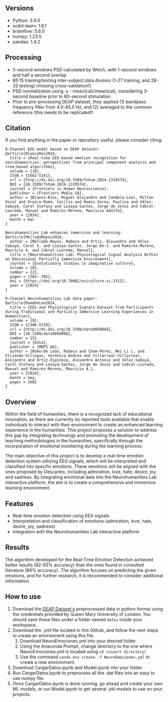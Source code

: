 ## Versions
- Python: 3.9.0
- scikit-learn: 1.6.1
- brainflow: 5.6.0
- numpy: 1.23.5
- pandas: 1.4.2

## Processing
- 5-second windows PSD calculated by Welch, with 1-second windows and half a second overlap
- 85:15 training/testing inter-subject data division (1-27 training, and 28-32 testing) (missing cross-validation!)
- PSD normalization using: x - mean(cal)/mean(cal), considering 3-second baseline prior to 60-second stimulation
- Prior to pre-processing DEAP dataset, they applied (1) bandpass frequency filter from 4.0-45.0 Hz, and (2) averaged to the common reference (this needs to be replicated!)

## Citation
If you find anything in the paper or repository useful, please consider citing:
```
8-Channel EEG model based on DEAP dataset:
@article{BlancoRos2024,
  title = {Real-time EEG-based emotion recognition for neurohumanities: perspectives from principal component analysis and tree-based algorithms},
  volume = {18},
  ISSN = {1662-5161},
  url = {http://dx.doi.org/10.3389/fnhum.2024.1319574},
  DOI = {10.3389/fnhum.2024.1319574},
  journal = {Frontiers in Human Neuroscience},
  publisher = {Frontiers Media SA},
  author = {Blanco-Ríos, Miguel Alejandro and Candela-Leal, Milton Osiel and Orozco-Romo, Cecilia and Remis-Serna, Paulina and Vélez-Saboyá, Carol Stefany and Lozoya-Santos, Jorge de Jesús and Cebral-Loureda, Manuel and Ramírez-Moreno, Mauricio Adolfo},
  year = {2024},
  month = mar 
}

Neurohumanities Lab enhances immersion and learning:
@article{MelladoReyes2024,
  author = {Mellado-Reyes, Rebeca and Ortiz, Alexandro and Vélez-Saboyá, Carol S. and Lozoya-Santos, Jorge De-J. and Ramírez-Moreno, Mauricio A. and Cebral-Loureda, Manuel},
  title = {Neurohumanities Lab: Physiological Signal Analysis Within an Educational Partially Immersive Environment},
  journal = {Evolutionary studies in imaginative culture},
  volume = {8},
  number = {2},
  pages = {383--392},
  doi = {https://doi.org/10.70082/esiculture.vi.2312},
  year = {2024}
}

8-Channel Neurohumanities Lab data paper:
@article{RomoDeLen2024,
  title = {EEG and Physiological Signals Dataset from Participants during Traditional and Partially Immersive Learning Experiences in Humanities},
  volume = {9},
  ISSN = {2306-5729},
  url = {http://dx.doi.org/10.3390/data9050068},
  DOI = {10.3390/data9050068},
  number = {5},
  journal = {Data},
  publisher = {MDPI AG},
  author = {Romo-De León, Rebeca and Cham-Pérez, Mei Li L. and Elizondo-Villegas, Verónica Andrea and Villarreal-Villarreal, Alejandro and Ortiz-Espinoza, Alexandro Antonio and Vélez-Saboyá, Carol Stefany and Lozoya-Santos, Jorge de Jesús and Cebral-Loureda, Manuel and Ramírez-Moreno, Mauricio A.},
  year = {2024},
  month = may,
  pages = {68}
}
```

## Overview
Within the field of humanities, there is a recognized lack of educational innovation, as there are currently no reported tools available that enable individuals to interact with their environment to create an enhanced learning experience in the humanities. This project proposes a solution to address this gap by integrating technology and promoting the development of teaching methodologies in the humanities, specifically through the incorporation of emotional monitoring during the learning process. 

The main objective of this project is to develop a real-time emotion detection system utilizing EEG signals, which will be interpreted and classified into specific emotions. These emotions will be aligned with the ones proposed by Descartes, including admiration, love, hate, desire, joy, and sadness. By integrating emotional data into the Neurohumanities Lab interactive platform, the aim is to create a comprehensive and immersive learning environment.

## Features
- Real-time emotion detection using EEG signals
- Interpretation and classification of emotions (admiration, love, hate, desire, joy, sadness)
- Integration with the Neurohumanities Lab interactive platform

## Results
The algorithm developed for the Real-Time Emotion Detection achieved better results (92-93% accuracy) than the ones found in consulted literature (88% accuracy). The algorithm focuses on predicting the given emotions, and for further research, it is recommended to consider additional information.

## How to use
1. Download the [DEAP Dataset's](https://www.eecs.qmul.ac.uk/mmv/datasets/deap/download.html) preprocessed data in python format using the credentials provided by Queen Mary University of London. You should save these files under a folder named `datos` inside your workspace.
2. Download the .yml file located in this Github, and follow the next steps to create an environment using this file.
    1. Download NeuroEmociones.yml into your desired folder.
    2. Using the Anaconda Prompt, change directory to the one where NeuroEmociones.yml is located using `cd (insert directory)`
    3. Use the command `conda env create -f NeuroEmociones.yml` to create a new environment.
5. Download CargarDatos.ipynb and Model.ipynb into your folder.
6. Run CargarDatos.ipynb to preprocess all the .dat files into an easy to use numpy file. 
7. Once CargarDatos.ipynb is done running, go ahead and create your own ML models, or run Model.ipynb to get several .pkl models to use on your projects. 
